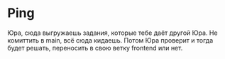 # Ping


Юра, сюда выгружаешь задания, которые тебе даёт другой Юра.
Не комиттить в main, всё сюда кидаешь. Потом Юра проверит и тогда будет решать, переносить в свою ветку frontend или нет.
